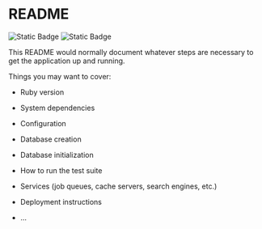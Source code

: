 # README

![Static Badge](https://img.shields.io/badge/Versão_do_Ruby-3.1.3-e0115f?logo=ruby)
![Static Badge](https://img.shields.io/badge/Versão_do_Rails-6.0.3.2-d30001?logo=ruby-on-rails)

This README would normally document whatever steps are necessary to get the
application up and running.

Things you may want to cover:

* Ruby version

* System dependencies

* Configuration

* Database creation

* Database initialization

* How to run the test suite

* Services (job queues, cache servers, search engines, etc.)

* Deployment instructions

* ...


